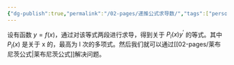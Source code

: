 ```yaml
---
{"dg-publish":true,"permalink":"/02-pages/递推公式求导数/","tags":["personal/blog","math/高等数学/导数"]}
---
```


设有函数 $\displaystyle y = f(x)$，通过对该等式两段进行求导，得到关于 $\displaystyle P_{l}(x)y^{\prime}$ 的等式。其中 $\displaystyle P_{l}(x)$ 是关于 x 的，最高为 l 次的多项式。然后我们就可以通过[[02-pages/莱布尼茨公式\|莱布尼茨公式]]解决问题。

